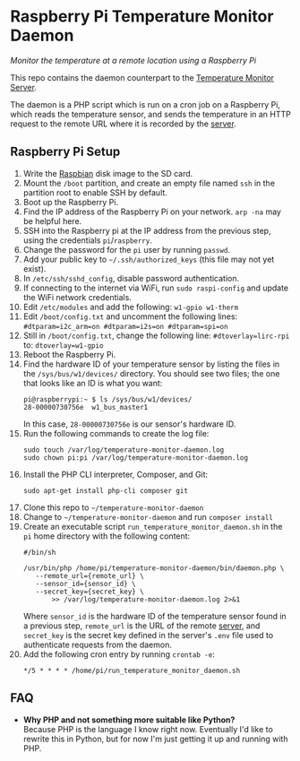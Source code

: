 # Raspberry Pi Temperature Monitor Daemon

*Monitor the temperature at a remote location using a Raspberry Pi*

This repo contains the daemon counterpart to the [Temperature Monitor Server](https://github.com/philipnewcomer/rpi-temperature-monitor-server).

The daemon is a PHP script which is run on a cron job on a Raspberry Pi, which reads the temperature sensor, and sends the temperature in an HTTP request to the remote URL where it is recorded by the [server](https://github.com/philipnewcomer/rpi-temperature-monitor-server).

## Raspberry Pi Setup

 1. Write the [Raspbian](https://www.raspberrypi.org/downloads/raspbian/) disk image to the SD card.
 2. Mount the `/boot` partition, and create an empty file named `ssh` in the partition root to enable SSH by default.
 3. Boot up the Raspberry Pi.
 4. Find the IP address of the Raspberry Pi on your network. `arp -na` may be helpful here.
 5. SSH into the Raspberry pi at the IP address from the previous step, using the credentials `pi`/`raspberry`.
 6. Change the password for the `pi` user by running `passwd`.
 7. Add your public key to `~/.ssh/authorized_keys` (this file may not yet exist).
 8. In `/etc/ssh/sshd_config`, disable password authentication.
 9. If connecting to the internet via WiFi, run `sudo raspi-config` and update the WiFi network credentials.
 10. Edit `/etc/modules` and add the following:
    ```
    w1-gpio
    w1-therm
    ```
 11. Edit `/boot/config.txt` and uncomment the following lines:
    ```
    #dtparam=i2c_arm=on
    #dtparam=i2s=on
    #dtparam=spi=on
    ```
 12. Still in `/boot/config.txt`, change the following line:
    ```
    #dtoverlay=lirc-rpi
    ```
    to:
    ```
    dtoverlay=w1-gpio
    ```
 13. Reboot the Raspberry Pi.
 14. Find the hardware ID of your temperature sensor by listing the files in the `/sys/bus/w1/devices/` directory. You should see two files; the one that looks like an ID is what you want:
     ```
     pi@raspberrypi:~ $ ls /sys/bus/w1/devices/
     28-00000730756e  w1_bus_master1
     ```
     In this case, `28-00000730756e` is our sensor's hardware ID.
 15. Run the following commands to create the log file:
     ```
     sudo touch /var/log/temperature-monitor-daemon.log
     sudo chown pi:pi /var/log/temperature-monitor-daemon.log
     ```
 16. Install the PHP CLI interpreter, Composer, and Git:
     ```
     sudo apt-get install php-cli composer git
     ```
 17. Clone this repo to `~/temperature-monitor-daemon`
 18. Change to `~/temperature-monitor-daemon` and run `composer install`
 19. Create an executable script `run_temperature_monitor_daemon.sh` in the `pi` home directory with the following content:
     ```
     #/bin/sh
     
     /usr/bin/php /home/pi/temperature-monitor-daemon/bin/daemon.php \
     	--remote_url={remote_url} \
     	--sensor_id={sensor_id} \
     	--secret_key={secret_key} \
     		>> /var/log/temperature-monitor-daemon.log 2>&1
     ```
     Where `sensor_id` is the hardware ID of the temperature sensor found in a previous step, `remote_url` is the URL of the remote [server](https://github.com/philipnewcomer/rpi-temperature-monitor-server), and `secret_key` is the secret key defined in the server's `.env` file used to authenticate requests from the daemon.
 20. Add the following cron entry by running `crontab -e`:
     ```
     */5 * * * * /home/pi/run_temperature_monitor_daemon.sh
     ```

## FAQ

* **Why PHP and not something more suitable like Python?**  
  Because PHP is the language I know right now. Eventually I'd like to rewrite this in Python, but for now I'm just getting it up and running with PHP.
